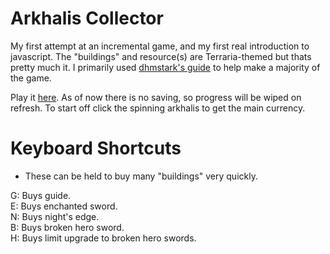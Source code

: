 # Arkhalis Collector
My first attempt at an incremental game, and my first real introduction to javascript. The "buildings" and resource(s) are Terraria-themed 
but thats pretty much it. I primarily used [dhmstark's guide](https://kastark.co.uk/articles/incrementals.html) to help make a majority of the game.

Play it [here](https://lisianthus1228.github.io/lisianthus/). As of now there is no saving, so progress will be wiped on refresh.
To start off click the spinning arkhalis to get the main currency.

# Keyboard Shortcuts
- These can be held to buy many "buildings" very quickly.

G: Buys guide.	
E: Buys enchanted sword.	
N: Buys night's edge.	
B: Buys broken hero sword.	
H: Buys limit upgrade to broken hero swords.	
	
